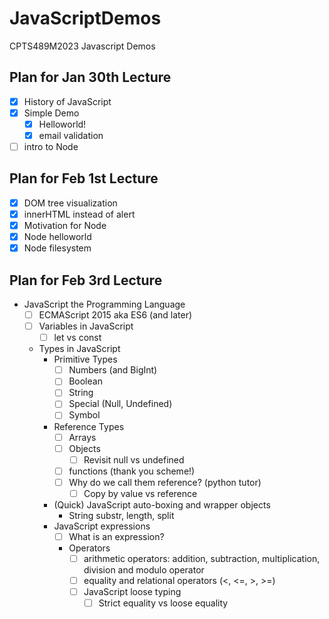 # JavaScriptDemos
CPTS489M2023 Javascript Demos

## Plan for Jan 30th Lecture
- [x] History of JavaScript
- [x] Simple Demo
    - [x] Helloworld!
    - [x] email validation
- [ ] intro to Node

## Plan for Feb 1st Lecture
- [x] DOM tree visualization
- [x] innerHTML instead of alert
- [x] Motivation for Node
- [x] Node helloworld
- [x] Node filesystem

## Plan for Feb 3rd Lecture
- JavaScript the Programming Language
    - [ ] ECMAScript 2015 aka ES6 (and later)
    - [ ] Variables in JavaScript
        - [ ] let vs const
    - Types in JavaScript
        - Primitive Types
            - [ ] Numbers (and BigInt)
            - [ ] Boolean
            - [ ] String
            - [ ] Special (Null, Undefined)
            - [ ] Symbol
        - Reference Types
            - [ ] Arrays
            - [ ] Objects
                - [ ] Revisit null vs undefined
            - [ ] functions (thank you scheme!)
            - [ ] Why do we call them reference? (python tutor)
                -  [ ] Copy by value vs reference
        - (Quick) JavaScript auto-boxing and wrapper objects
            - String substr, length, split
        - JavaScript expressions
            - [ ] What is an expression?
            - Operators
                - [ ] arithmetic operators: addition, subtraction, multiplication, division and modulo operator
                - [ ] equality and relational operators (<, <=, >, >=)
                - [ ] JavaScript loose typing
                    - [ ] Strict equality vs loose equality
